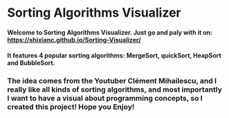 # **Sorting Algorithms Visualizer**


#### Welcome to Sorting Algorithms Visualizer. Just go and paly with it on: https://shixianc.github.io/Sorting-Visualizer/
#### It features 4 popular sorting algorithms: MergeSort, quickSort, HeapSort and BubbleSort.

### The idea comes from the Youtuber Clément Mihailescu, and I really like all kinds of sorting algorithms, and most importantly I want to have a visual about programming concepts, so I created this project! Hope you Enjoy!
